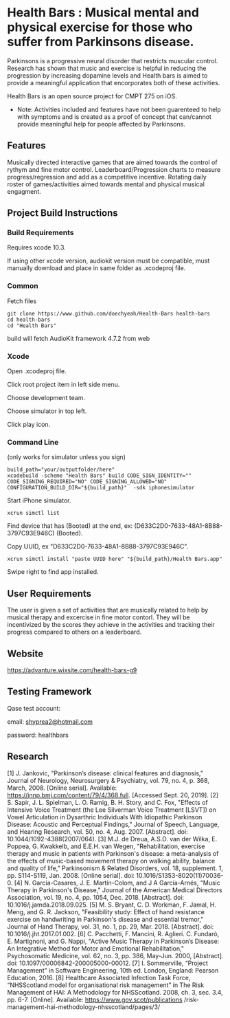 # Health Bars : Musical mental and physical exercise for those who suffer from Parkinsons disease.

Parkinsons is a progressive neural disorder that restricts muscular control. Research has shown that music and exercise is helpful in reducing the progression by increasing dopamine levels and Health bars is aimed to provide a meaningful application that encorporates both of these activities.

Health Bars is an open source project for CMPT 275 on iOS.

- Note: Activities included and features have not been guarenteed to help with symptoms and is created as a proof of concept that can/cannot provide meaningful help for people affected by Parkinsons.

## Features

Musically directed interactive games that are aimed towards the control of rythym and fine motor control.
Leaderboard/Progression charts to measure progress/regression and add as a competitive incentive.
Rotating daily roster of games/activities aimed towards mental and physical musical engagment.

## Project Build Instructions

### Build Requirements
Requires xcode 10.3.

If using other xcode version, audiokit version must be compatible, must manually download and place in same folder as .xcodeproj file.

### Common

Fetch files
```
git clone https://www.github.com/doechyeah/Health-Bars health-bars
cd health-bars
cd "Health Bars"
```

build will fetch AudioKit framework 4.7.2 from web

### Xcode
Open .xcodeproj file.

Click root project item in left side menu.

Choose development team.

Choose simulator in top left.

Click play icon.

### Command Line

(only works for simulator unless you sign)
```
build_path="your/outputfolder/here"
xcodebuild -scheme "Health Bars" build CODE_SIGN_IDENTITY="" CODE_SIGNING_REQUIRED="NO" CODE_SIGNING_ALLOWED="NO" CONFIGURATION_BUILD_DIR="${build_path}"  -sdk iphonesimulator
```
Start iPhone simulator.

```
xcrun simctl list
```

Find device that has (Booted) at the end, ex: (D633C2D0-7633-48A1-8B88-3797C93E946C) (Booted).

Copy UUID, ex "D633C2D0-7633-48A1-8B88-3797C93E946C".
```
xcrun simctl install "paste UUID here" "${build_path}/Health Bars.app"
```
Swipe right to find app installed.


## User Requirements
The user is given a set of activities that are musically related to help by musical therapy and excercise in fine motor contorl. They will be incentivized by the scores they achieve in the activities and tracking their progress compared to others on a leaderboard.

## Website
https://advanture.wixsite.com/health-bars-g9

## Testing Framework
Qase test account:

email: shyprea2@hotmail.com

password: healthbars

## Research
[1] J. Jankovic, "Parkinson’s disease: clinical features and diagnosis," Journal of Neurology,
Neurosurgery & Psychiatry, vol. 79, no. 4, p. 368, March, 2008. [Online serial].
Available: https://jnnp.bmj.com/content/79/4/368.full. [Accessed Sept. 20, 2019].
[2] S. Sapir, J. L. Spielman, L. O. Ramig, B. H. Story, and C. Fox, "Effects of Intensive
Voice Treatment (the Lee Silverman Voice Treatment [LSVT]) on Vowel Articulation in
Dysarthric Individuals With Idiopathic Parkinson Disease: Acoustic and Perceptual
Findings," Journal of Speech, Language, and Hearing Research, vol. 50, no. 4, Aug.
2007. [Abstract]. doi: 10.1044/1092-4388(2007/064).
[3] M.J. de Dreua, A.S.D. van der Wilka, E. Poppea, G. Kwakkelb, and E.E.H. van Wegen,
"Rehabilitation, exercise therapy and music in patients with Parkinson's disease: a
meta-analysis of the effects of music-based movement therapy on walking ability,
balance and quality of life," Parkinsonism & Related Disorders, vol. 18, supplement. 1,
pp. S114-S119, Jan. 2008. [Online serial]. doi: 10.1016/S1353-8020(11)70036-0.
[4] N. García-Casares, J. E. Martín-Colom, and J A García-Arnés, "Music Therapy in
Parkinson's Disease," Journal of the American Medical Directors Association, vol. 19,
no. 4, pp. 1054, Dec. 2018. [Abstract]. doi: 10.1016/j.jamda.2018.09.025.
[5] M. S. Bryant, C. D. Workman, F. Jamal, H. Meng, and G. R. Jackson, "Feasibility study:
Effect of hand resistance exercise on handwriting in Parkinson's disease and essential
tremor," Journal of Hand Therapy, vol. 31, no. 1, pp. 29, Mar. 2018. [Abstract]. doi:
10.1016/j.jht.2017.01.002.
[6] C. Pacchetti, F. Mancini, R. Aglieri. C. Fundarò, E. Martignoni, and G. Nappi, "Active
Music Therapy in Parkinson’s Disease: An Integrative Method for Motor and Emotional
Rehabilitation," Psychosomatic Medicine, vol. 62, no. 3, pp. 386, May-Jun. 2000,
[Abstract]. doi: 10.1097/00006842-200005000-00012.
[7] I. Sommerville, “Project Management” in Software Engineering, 10th ed. London,
England: Pearson Education, 2016.
[8] Healthcare Associated Infection Task Force, “NHSScotland model for organisational risk
management” in The Risk Management of HAI: A Methodology for NHSScotland. 2008,
ch. 3, sec. 3.4, pp. 6-7. [Online]. Available: https://www.gov.scot/publications
/risk-management-hai-methodology-nhsscotland/pages/3/
